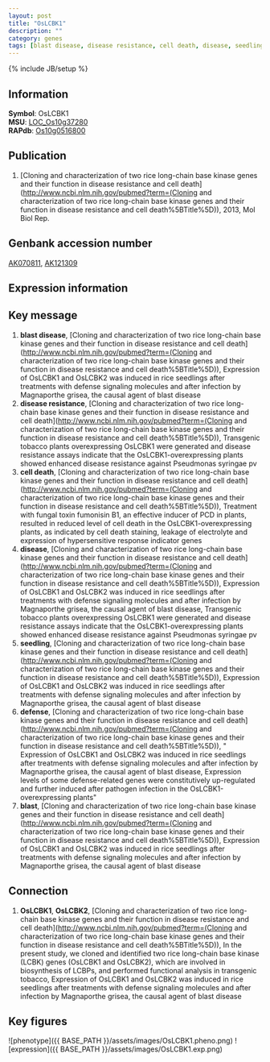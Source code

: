 ```yaml
---
layout: post
title: "OsLCBK1"
description: ""
category: genes
tags: [blast disease, disease resistance, cell death, disease, seedling, defense, blast, Gene]
---
```

{% include JB/setup %}

## Information
__Symbol__: OsLCBK1  
__MSU__: [LOC_Os10g37280](http://rice.plantbiology.msu.edu/cgi-bin/ORF_infopage.cgi?orf=LOC_Os10g37280)  
__RAPdb__: [Os10g0516800](http://rapdb.dna.affrc.go.jp/viewer/gbrowse_details/irgsp1?name=Os10g0516800)  

## Publication
1. [Cloning and characterization of two rice long-chain base kinase genes and their function in disease resistance and cell death](http://www.ncbi.nlm.nih.gov/pubmed?term=(Cloning and characterization of two rice long-chain base kinase genes and their function in disease resistance and cell death%5BTitle%5D)), 2013, Mol Biol Rep.

## Genbank accession number
[AK070811](http://www.ncbi.nlm.nih.gov/nuccore/AK070811), [AK121309](http://www.ncbi.nlm.nih.gov/nuccore/AK121309)

## Expression information

## Key message
1. __blast disease__, [Cloning and characterization of two rice long-chain base kinase genes and their function in disease resistance and cell death](http://www.ncbi.nlm.nih.gov/pubmed?term=(Cloning and characterization of two rice long-chain base kinase genes and their function in disease resistance and cell death%5BTitle%5D)),  Expression of OsLCBK1 and OsLCBK2 was induced in rice seedlings after treatments with defense signaling molecules and after infection by Magnaporthe grisea, the causal agent of blast disease
2. __disease resistance__, [Cloning and characterization of two rice long-chain base kinase genes and their function in disease resistance and cell death](http://www.ncbi.nlm.nih.gov/pubmed?term=(Cloning and characterization of two rice long-chain base kinase genes and their function in disease resistance and cell death%5BTitle%5D)),  Transgenic tobacco plants overexpressing OsLCBK1 were generated and disease resistance assays indicate that the OsLCBK1-overexpressing plants showed enhanced disease resistance against Pseudmonas syringae pv
3. __cell death__, [Cloning and characterization of two rice long-chain base kinase genes and their function in disease resistance and cell death](http://www.ncbi.nlm.nih.gov/pubmed?term=(Cloning and characterization of two rice long-chain base kinase genes and their function in disease resistance and cell death%5BTitle%5D)),  Treatment with fungal toxin fumonisin B1, an effective inducer of PCD in plants, resulted in reduced level of cell death in the OsLCBK1-overexpressing plants, as indicated by cell death staining, leakage of electrolyte and expression of hypersensitive response indicator genes
4. __disease__, [Cloning and characterization of two rice long-chain base kinase genes and their function in disease resistance and cell death](http://www.ncbi.nlm.nih.gov/pubmed?term=(Cloning and characterization of two rice long-chain base kinase genes and their function in disease resistance and cell death%5BTitle%5D)),  Expression of OsLCBK1 and OsLCBK2 was induced in rice seedlings after treatments with defense signaling molecules and after infection by Magnaporthe grisea, the causal agent of blast disease, Transgenic tobacco plants overexpressing OsLCBK1 were generated and disease resistance assays indicate that the OsLCBK1-overexpressing plants showed enhanced disease resistance against Pseudmonas syringae pv
5. __seedling__, [Cloning and characterization of two rice long-chain base kinase genes and their function in disease resistance and cell death](http://www.ncbi.nlm.nih.gov/pubmed?term=(Cloning and characterization of two rice long-chain base kinase genes and their function in disease resistance and cell death%5BTitle%5D)),  Expression of OsLCBK1 and OsLCBK2 was induced in rice seedlings after treatments with defense signaling molecules and after infection by Magnaporthe grisea, the causal agent of blast disease
6. __defense__, [Cloning and characterization of two rice long-chain base kinase genes and their function in disease resistance and cell death](http://www.ncbi.nlm.nih.gov/pubmed?term=(Cloning and characterization of two rice long-chain base kinase genes and their function in disease resistance and cell death%5BTitle%5D)), " Expression of OsLCBK1 and OsLCBK2 was induced in rice seedlings after treatments with defense signaling molecules and after infection by Magnaporthe grisea, the causal agent of blast disease, Expression levels of some defense-related genes were constitutively up-regulated and further induced after pathogen infection in the OsLCBK1-overexpressing plants"
7. __blast__, [Cloning and characterization of two rice long-chain base kinase genes and their function in disease resistance and cell death](http://www.ncbi.nlm.nih.gov/pubmed?term=(Cloning and characterization of two rice long-chain base kinase genes and their function in disease resistance and cell death%5BTitle%5D)),  Expression of OsLCBK1 and OsLCBK2 was induced in rice seedlings after treatments with defense signaling molecules and after infection by Magnaporthe grisea, the causal agent of blast disease

## Connection
1. __OsLCBK1__, __OsLCBK2__, [Cloning and characterization of two rice long-chain base kinase genes and their function in disease resistance and cell death](http://www.ncbi.nlm.nih.gov/pubmed?term=(Cloning and characterization of two rice long-chain base kinase genes and their function in disease resistance and cell death%5BTitle%5D)),  In the present study, we cloned and identified two rice long-chain base kinase (LCBK) genes (OsLCBK1 and OsLCBK2), which are involved in biosynthesis of LCBPs, and performed functional analysis in transgenic tobacco, Expression of OsLCBK1 and OsLCBK2 was induced in rice seedlings after treatments with defense signaling molecules and after infection by Magnaporthe grisea, the causal agent of blast disease

## Key figures
![phenotype]({{ BASE_PATH }}/assets/images/OsLCBK1.pheno.png)
![expression]({{ BASE_PATH }}/assets/images/OsLCBK1.exp.png)



